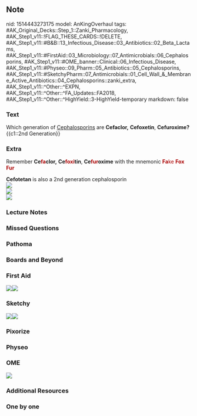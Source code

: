 ## Note
nid: 1514443273175
model: AnKingOverhaul
tags: #AK_Original_Decks::Step_1::Zanki_Pharmacology, #AK_Step1_v11::!FLAG_THESE_CARDS::!DELETE, #AK_Step1_v11::#B&B::13_Infectious_Disease::03_Antibiotics::02_Beta_Lactams, #AK_Step1_v11::#FirstAid::03_Microbiology::07_Antimicrobials::06_Cephalosporins, #AK_Step1_v11::#OME_banner::Clinical::06_Infectious_Disease, #AK_Step1_v11::#Physeo::09_Pharm::05_Antibiotics::05_Cephalosporins, #AK_Step1_v11::#SketchyPharm::07_Antimicrobials::01_Cell_Wall_&_Membrane_Active_Antibiotics::04_Cephalosporins::zanki_extra, #AK_Step1_v11::^Other::^EXPN, #AK_Step1_v11::^Other::^FA_Updates::FA2018, #AK_Step1_v11::^Other::^HighYield::3-HighYield-temporary
markdown: false

### Text
<div>
  Which generation of <u>Cephalosporins</u> are <b>Cefaclor,</b>
  <b>Cefoxetin</b>, <b>Cefuroxime?</b>
  <div>
    {{c1::2nd Generation}}
  </div>
</div>

### Extra
Remember <b>Ce<font color="#AA0000">fa</font>clor,</b>
<b>Ce<font color="#AA0000">foxi</font>tin</b>, <b>Ce<font color=
"#AA0000">fur</font>oxime</b> with the mnemonic <font color=
"#AA0000"><b>Fa</b>ke <b>Fox Fur</b></font>
<div>
  <b>Cefotetan</b> is also a 2nd generation cephalosporin
  <div>
    <font color="#AA0000"><img src=
    "paste-399848570355713.jpg"></font>
    <div>
      <b><img src="paste-407910223970305.jpg"></b>
    </div>
  </div>
  <div>
    <b><img src="paste-416994079801345.jpg"></b>
  </div>
</div>

### Lecture Notes


### Missed Questions


### Pathoma


### Boards and Beyond


### First Aid
<img src="paste-58145267253251.jpg"><img src=
"paste-62023622721539.jpg">

### Sketchy
<img src=
"paste-b57e023b41b6dd12168fa3db7f23aa9eeb967345.png"><img src=
"paste-2d3ccca540a430dde66e96229c06b5967ace052b.png">

### Pixorize


### Physeo


### OME
<div class="ome-widget">
  <a href=
  "https://onlinemeded.org/spa/infectious-disease?ref=anki"><img src="_OME_AnkiFlashcards_Topic_2.png"></a>
</div>

### Additional Resources


### One by one

